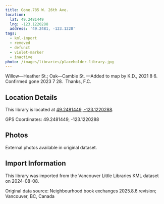 ```yaml
---
title: Gone.785 W. 26th Ave.
location:
  lat: 49.2481449
  lng: -123.1220288
  address: '49.2481, -123.1220'
tags:
  - kml-import
  - removed
  - defunct
  - violet-marker
  - inactive
photo: /images/libraries/placeholder-library.jpg
---
```

Willow—Heather St.; Oak—Cambie St.
—Added to map by K.D., 2021 8 6.
Confirmed gone 2023 7 28.  Thanks, F.C.

## Location Details

This library is located at [49.2481449, -123.1220288](https://www.google.com/maps?q=49.2481449,-123.1220288).

GPS Coordinates: 49.2481449, -123.1220288

## Photos

External photos available in original dataset.

## Import Information

This library was imported from the Vancouver Little Libraries KML dataset on 2024-08-08.

Original data source: Neighbourhood book exchanges 2025.8.6.revision; Vancouver, BC, Canada
